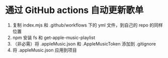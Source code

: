 # 通过 GitHub actions 自动更新歌单

1. 复制 index.mjs 和 .github/workflows 下的 yml  文件，到自己的 repo 的同样位置
2.  npm 安装 fs 和 get-apple-music-playlist 
3. （非必需）将 .appleMusic.json 和 .AppleMusicToken 添加到 .gitignore 
4. 将 .appleMusic.json 应用到项目

